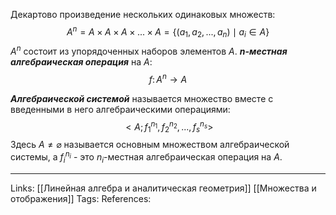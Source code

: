 Декартово произведение нескольких одинаковых множеств: 
$$A^n=A \times A \times A \times ... \times A = \{(a_1, a_2, ..., a_n) \mid a_i \in A\}$$
$A^n$ состоит из упорядоченных наборов элементов $A$. ***n-местная алгебраическая операция*** на $A$: 
$$f \colon A^n \to A$$

***Алгебраической системой*** называется множество вместе с введенными в него алгебраическими операциями:
$$<A; f_1^{n_1}, f_2^{n_2}, ...,  f_s^{n_s}>$$
Здесь $A \neq \varnothing$ называется основным множеством алгебраической системы, а $f_i^{n_i}$ - это $n_i$-местная алгебраическая операция на $A$. 

___
Links: [[Линейная алгебра и аналитическая геометрия]]  [[Множества и отображения]]
Tags: 
References: 